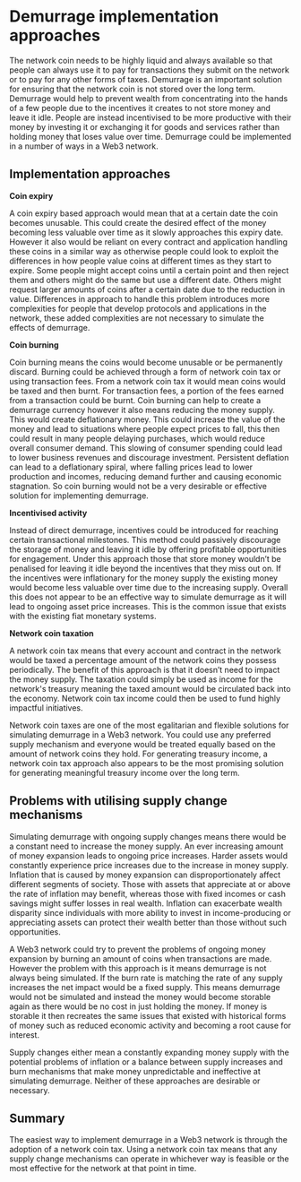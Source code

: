# Demurrage implementation approaches

The network coin needs to be highly liquid and always available so that people can always use it to pay for transactions they submit on the network or to pay for any other forms of taxes. Demurrage is an important solution for ensuring that the network coin is not stored over the long term. Demurrage would help to prevent wealth from concentrating into the hands of a few people due to the incentives it creates to not store money and leave it idle. People are instead incentivised to be more productive with their money by investing it or exchanging it for goods and services rather than holding money that loses value over time. Demurrage could be implemented in a number of ways in a Web3 network.



## Implementation approaches



**Coin expiry**

A coin expiry based approach would mean that at a certain date the coin becomes unusable. This could create the desired effect of the money becoming less valuable over time as it slowly approaches this expiry date. However it also would be reliant on every contract and application handling these coins in a similar way as otherwise people could look to exploit the differences in how people value coins at different times as they start to expire. Some people might accept coins until a certain point and then reject them and others might do the same but use a different date. Others might request larger amounts of coins after a certain date due to the reduction in value. Differences in approach to handle this problem introduces more complexities for people that develop protocols and applications in the network, these added complexities are not necessary to simulate the effects of demurrage.



**Coin burning**

Coin burning means the coins would become unusable or be permanently discard. Burning could be achieved through a form of network coin tax or using transaction fees. From a network coin tax it would mean coins would be taxed and then burnt. For transaction fees, a portion of the fees earned from a transaction could be burnt. Coin burning can help to create a demurrage currency however it also means reducing the money supply. This would create deflationary money. This could increase the value of the money and lead to situations where people expect prices to fall, this then could result in many people delaying purchases, which would reduce overall consumer demand. This slowing of consumer spending could lead to lower business revenues and discourage investment. Persistent deflation can lead to a deflationary spiral, where falling prices lead to lower production and incomes, reducing demand further and causing economic stagnation. So coin burning would not be a very desirable or effective solution for implementing demurrage.



**Incentivised activity**

Instead of direct demurrage, incentives could be introduced for reaching certain transactional milestones. This method could passively discourage the storage of money and leaving it idle by offering profitable opportunities for engagement. Under this approach those that store money wouldn’t be penalised for leaving it idle beyond the incentives that they miss out on. If the incentives were inflationary for the money supply the existing money would become less valuable over time due to the increasing supply. Overall this does not appear to be an effective way to simulate demurrage as it will lead to ongoing asset price increases. This is the common issue that exists with the existing fiat monetary systems.



**Network coin taxation**

A network coin tax means that every account and contract in the network would be taxed a percentage amount of the network coins they possess periodically. The benefit of this approach is that it doesn’t need to impact the money supply. The taxation could simply be used as income for the network's treasury meaning the taxed amount would be circulated back into the economy. Network coin tax income could then be used to fund highly impactful initiatives.

Network coin taxes are one of the most egalitarian and flexible solutions for simulating demurrage in a Web3 network. You could use any preferred supply mechanism and everyone would be treated equally based on the amount of network coins they hold. For generating treasury income, a network coin tax approach also appears to be the most promising solution for generating meaningful treasury income over the long term.



## Problems with utilising supply change mechanisms

Simulating demurrage with ongoing supply changes means there would be a constant need to increase the money supply. An ever increasing amount of money expansion leads to ongoing price increases. Harder assets would constantly experience price increases due to the increase in money supply. Inflation that is caused by money expansion can disproportionately affect different segments of society. Those with assets that appreciate at or above the rate of inflation may benefit, whereas those with fixed incomes or cash savings might suffer losses in real wealth. Inflation can exacerbate wealth disparity since individuals with more ability to invest in income-producing or appreciating assets can protect their wealth better than those without such opportunities.

A Web3 network could try to prevent the problems of ongoing money expansion by burning an amount of coins when transactions are made. However the problem with this approach is it means demurrage is not always being simulated. If the burn rate is matching the rate of any supply increases the net impact would be a fixed supply. This means demurrage would not be simulated and instead the money would become storable again as there would be no cost in just holding the money. If money is storable it then recreates the same issues that existed with historical forms of money such as reduced economic activity and becoming a root cause for interest.

Supply changes either mean a constantly expanding money supply with the potential problems of inflation or a balance between supply increases and burn mechanisms that make money unpredictable and ineffective at simulating demurrage. Neither of these approaches are desirable or necessary.



## Summary

The easiest way to implement demurrage in a Web3 network is through the adoption of a network coin tax. Using a network coin tax means that any supply change mechanisms can operate in whichever way is feasible or the most effective for the network at that point in time.
